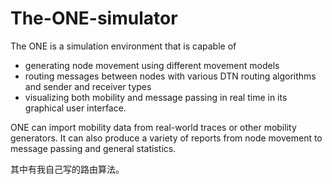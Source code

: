 # The-ONE-simulator
The ONE is a simulation environment that is capable of  
* generating node movement using different movement models 
* routing messages between nodes with various DTN routing algorithms and sender and receiver types 
* visualizing both mobility and message passing in real time in its graphical user interface. 

ONE can import mobility data from real-world traces or other mobility generators. It can also produce a variety of reports from node movement to message passing and general statistics.

其中有我自己写的路由算法。
